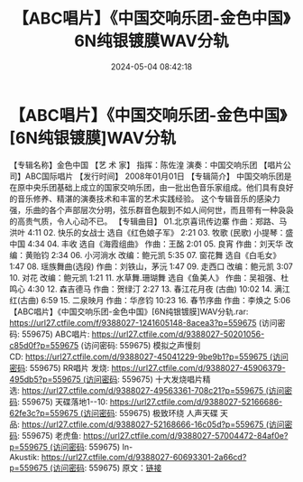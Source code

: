﻿---
title: 【ABC唱片】《中国交响乐团-金色中国》6N纯银镀膜WAV分轨
date: 2024-05-04 08:42:18
categories: 古典音乐、新世纪、纯音雅乐
tags: 纯音雅乐
---
# 【ABC唱片】《中国交响乐团-金色中国》[6N纯银镀膜]WAV分轨

【专辑名称】金色中国
【艺 术 家】
指挥：陈佐湟
演奏：中国交响乐团
【唱片公司】ABC国际唱片
【发行时间】 2008年01月01日
【专辑简介】
中国交响乐团是在原中央乐团基础上成立的国家交响乐团，由一批出色音乐家组成。他们具有良好的音乐修养、精湛的演奏技术和丰富的艺术实践经验。
这个专辑音乐的感染力强，乐曲的各个声部层次分明，弦乐群音色靓到不如人间何世，而且带有一种袅袅的高贵气质，令人心动不已。
【专辑曲目】
01.北京喜讯传边寨 作曲：郑路、马洪叶 4:11
02. 快乐的女战士 选自《红色娘子军》 2:21
03. 牧歌 (民歌) 小提琴：盛中国 4:34
04. 丰收 选自《海霞组曲》 作曲：王酩 2:01
05. 良宵 作曲：刘天华 改编：黄贻钧 2:34
06. 小河淌水 改编：鲍元凯 5:35
07. 窗花舞 选自《白毛女》 1:47
08. 瑶族舞曲(选段) 作曲：刘铁山，茅沅 1:47
09. 走西口 改编：鲍元凯 3:07
10. 对花 改编：鲍元凯 1:21
11. 水草舞.珊瑚舞 选自《鱼美人》 作曲：吴祖强、杜鸣心 4:30
12. 森吉德马 作曲：贺绿汀 2:27
13. 春江花月夜 (古曲) 10:02
14. 满江红(古曲) 6:59
15. 二泉映月 作曲：华彦钧 10:23
16. 春节序曲 作曲：李焕之 5:06
【ABC唱片】《中国交响乐团-金色中国》[6N纯银镀膜]WAV分轨.rar: https://url27.ctfile.com/f/9388027-1241605148-8acea3?p=559675
(访问密码: 559675)
ABC唱片: https://url27.ctfile.com/d/9388027-50201056-c85d0f?p=559675
(访问密码: 559675)
模拟之声慢刻CD: https://url27.ctfile.com/d/9388027-45041229-9be9b1?p=559675 (访问密码:
559675)
RR唱片 发烧: https://url27.ctfile.com/d/9388027-45906379-495db5?p=559675 (访问密码:
559675)
十大发烧唱片精选: https://url27.ctfile.com/d/9388027-49563361-708c21?p=559675 (访问密码:
559675)
天碟落地1--10: https://url27.ctfile.com/d/9388027-52166686-62fe3c?p=559675 (访问密码:
559675)
极致环绕 人声天碟 天品: https://url27.ctfile.com/d/9388027-52168666-16c05d?p=559675 (访问密码:
559675)
老虎鱼: https://url27.ctfile.com/d/9388027-57004472-84af0e?p=559675 (访问密码:
559675)
In-Akustik: https://url27.ctfile.com/d/9388027-60693301-2a66cd?p=559675 (访问密码:
559675)
原文：[链接](https://blog.sina.com.cn/s/blog_1647c7e76010315h8.html)